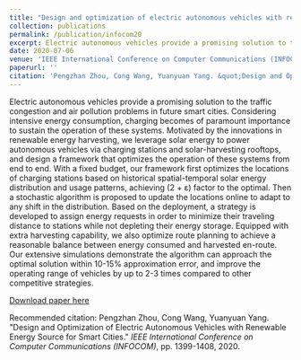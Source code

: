 ```yaml
---
title: "Design and optimization of electric autonomous vehicles with renewable energy source for smart cities"
collection: publications
permalink: /publication/infocom20
excerpt: Electric autonomous vehicles provide a promising solution to the traffic congestion and air pollution problems in future smart cities. Considering intensive energy consumption, charging becomes of paramount importance to sustain the operation of these systems. Motivated by the innovations in renewable energy harvesting, we leverage solar energy to power autonomous vehicles via charging stations and solar-harvesting rooftops, and design a framework that optimizes the operation of these systems from end to end. With a fixed budget, our framework first optimizes the locations of charging stations based on historical spatial-temporal solar energy distribution and usage patterns, achieving (2 + ε) factor to the optimal. Then a stochastic algorithm is proposed to update the locations online to adapt to any shift in the distribution. Based on the deployment, a strategy is developed to assign energy requests in order to minimize their traveling distance to stations while not depleting their energy storage. Equipped with extra harvesting capability, we also optimize route planning to achieve a reasonable balance between energy consumed and harvested en-route. Our extensive simulations demonstrate the algorithm can approach the optimal solution within 10-15% approximation error, and improve the operating range of vehicles by up to 2-3 times compared to other competitive strategies.
date: 2020-07-06
venue: 'IEEE International Conference on Computer Communications (INFOCOM)'
paperurl: ''
citation: 'Pengzhan Zhou, Cong Wang, Yuanyuan Yang. &quot;Design and Optimization of Electric Autonomous Vehicles with Renewable Energy Source for Smart Cities.&quot; <i>IEEE International Conference on Computer Communications (INFOCOM)</i>, pp. 1399-1408, 2020.'
---
```

Electric autonomous vehicles provide a promising solution to the traffic congestion and air pollution problems in future smart cities. Considering intensive energy consumption, charging becomes of paramount importance to sustain the operation of these systems. Motivated by the innovations in renewable energy harvesting, we leverage solar energy to power autonomous vehicles via charging stations and solar-harvesting rooftops, and design a framework that optimizes the operation of these systems from end to end. With a fixed budget, our framework first optimizes the locations of charging stations based on historical spatial-temporal solar energy distribution and usage patterns, achieving (2 + ε) factor to the optimal. Then a stochastic algorithm is proposed to update the locations online to adapt to any shift in the distribution. Based on the deployment, a strategy is developed to assign energy requests in order to minimize their traveling distance to stations while not depleting their energy storage. Equipped with extra harvesting capability, we also optimize route planning to achieve a reasonable balance between energy consumed and harvested en-route. Our extensive simulations demonstrate the algorithm can approach the optimal solution within 10-15% approximation error, and improve the operating range of vehicles by up to 2-3 times compared to other competitive strategies.

[Download paper here](https://github.com/colinzpz/colinzpz.github.io/blob/master/files/infocom20.pdf)

Recommended citation: Pengzhan Zhou, Cong Wang, Yuanyuan Yang. "Design and Optimization of Electric Autonomous Vehicles with Renewable Energy Source for Smart Cities." <i>IEEE International Conference on Computer Communications (INFOCOM)</i>, pp. 1399-1408, 2020.
